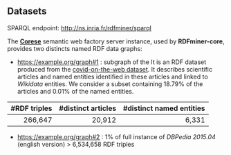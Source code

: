 ## Datasets

SPARQL endpoint: http://ns.inria.fr/rdfminer/sparql

The [**Corese**](https://github.com/Wimmics/corese) semantic web factory server instance, used by **RDFminer-core**, provides two distincts named RDF data graphs:

- https://example.org/graph#1 : subgraph of the 
It is an RDF dataset produced from the [covid-on-the-web dataset](https://github.com/Wimmics/CovidOnTheWeb). It describes scientific articles and named entities identified in these articles and linked to *Wikidata* entities. We consider a subset containing 18.79% of the articles and 0.01% of the named entities. 

<center>

| #RDF triples | #distinct articles | #distinct named entities |
|-------------:|-------------------:|-------------------------:|
|    266,647   |     20,912         |         6,331            |

</center>

- https://example.org/graph#2 : 1% of full instance of *DBPedia 2015.04* (english version) > 6,534,658 RDF triples

<!-- <center>

| #RDF triples   | #distinct subject  | #distinct properties     | #distinct object     |
|---------------:|-------------------:|-------------------------:|---------------------:|
|    6,534,658   |              |                     |                      |

</center> -->